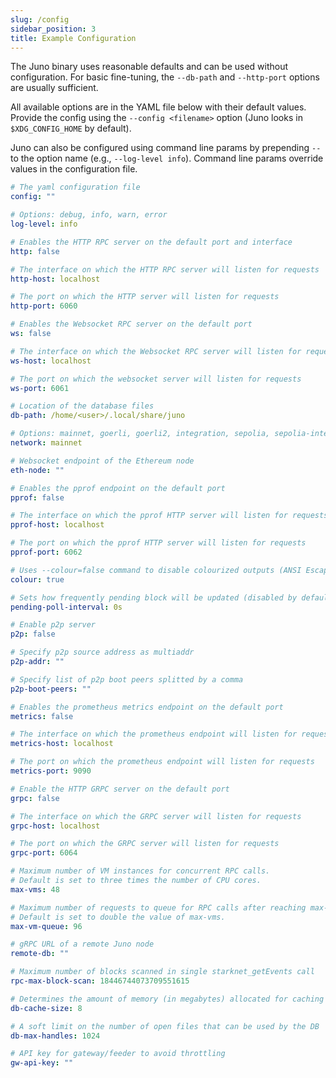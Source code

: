 ```yaml
---
slug: /config
sidebar_position: 3
title: Example Configuration
---
```


The Juno binary uses reasonable defaults and can be used without configuration.
For basic fine-tuning, the `--db-path` and `--http-port` options are usually sufficient.

All available options are in the YAML file below with their default values.
Provide the config using the `--config <filename>` option (Juno looks in `$XDG_CONFIG_HOME` by default).

Juno can also be configured using command line params by prepending `--` to the option name (e.g., `--log-level info`).
Command line params override values in the configuration file. 

```yaml
# The yaml configuration file
config: ""

# Options: debug, info, warn, error
log-level: info

# Enables the HTTP RPC server on the default port and interface
http: false

# The interface on which the HTTP RPC server will listen for requests
http-host: localhost

# The port on which the HTTP server will listen for requests
http-port: 6060

# Enables the Websocket RPC server on the default port
ws: false

# The interface on which the Websocket RPC server will listen for requests
ws-host: localhost

# The port on which the websocket server will listen for requests
ws-port: 6061

# Location of the database files
db-path: /home/<user>/.local/share/juno

# Options: mainnet, goerli, goerli2, integration, sepolia, sepolia-integration
network: mainnet

# Websocket endpoint of the Ethereum node
eth-node: ""

# Enables the pprof endpoint on the default port
pprof: false

# The interface on which the pprof HTTP server will listen for requests
pprof-host: localhost

# The port on which the pprof HTTP server will listen for requests
pprof-port: 6062

# Uses --colour=false command to disable colourized outputs (ANSI Escape Codes)
colour: true

# Sets how frequently pending block will be updated (disabled by default)
pending-poll-interval: 0s

# Enable p2p server
p2p: false

# Specify p2p source address as multiaddr
p2p-addr: ""

# Specify list of p2p boot peers splitted by a comma
p2p-boot-peers: ""

# Enables the prometheus metrics endpoint on the default port
metrics: false

# The interface on which the prometheus endpoint will listen for requests
metrics-host: localhost

# The port on which the prometheus endpoint will listen for requests
metrics-port: 9090

# Enable the HTTP GRPC server on the default port
grpc: false

# The interface on which the GRPC server will listen for requests
grpc-host: localhost

# The port on which the GRPC server will listen for requests
grpc-port: 6064

# Maximum number of VM instances for concurrent RPC calls.
# Default is set to three times the number of CPU cores.
max-vms: 48

# Maximum number of requests to queue for RPC calls after reaching max-vms.
# Default is set to double the value of max-vms.
max-vm-queue: 96

# gRPC URL of a remote Juno node
remote-db: ""

# Maximum number of blocks scanned in single starknet_getEvents call
rpc-max-block-scan: 18446744073709551615

# Determines the amount of memory (in megabytes) allocated for caching data in the database
db-cache-size: 8

# A soft limit on the number of open files that can be used by the DB
db-max-handles: 1024

# API key for gateway/feeder to avoid throttling
gw-api-key: ""